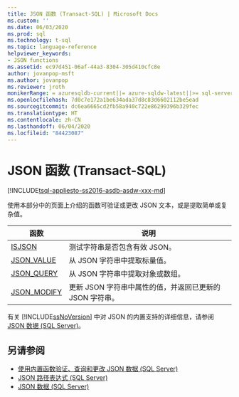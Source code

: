 ```yaml
---
title: JSON 函数 (Transact-SQL) | Microsoft Docs
ms.custom: ''
ms.date: 06/03/2020
ms.prod: sql
ms.technology: t-sql
ms.topic: language-reference
helpviewer_keywords:
- JSON functions
ms.assetid: ec97d451-06af-44a3-8304-305d410cfc8e
author: jovanpop-msft
ms.author: jovanpop
ms.reviewer: jroth
monikerRange: = azuresqldb-current||= azure-sqldw-latest||>= sql-server-2016||>= sql-server-linux-2017||= sqlallproducts-allversions
ms.openlocfilehash: 7d0c7e172a1be634ada37d8c83d6602112be5ead
ms.sourcegitcommit: dc6ea6665cd2fb58a940c722e86299396b329fec
ms.translationtype: HT
ms.contentlocale: zh-CN
ms.lasthandoff: 06/04/2020
ms.locfileid: "84423087"
---
```

# <a name="json-functions-transact-sql"></a>JSON 函数 (Transact-SQL)

[!INCLUDE[tsql-appliesto-ss2016-asdb-asdw-xxx-md](../../includes/tsql-appliesto-ss2016-asdb-asdw-xxx-md.md)]

使用本部分中的页面上介绍的函数可验证或更改 JSON 文本，或是提取简单或复杂值。  
  
|函数|说明|  
|--------------|-----------------|  
|[ISJSON](../../t-sql/functions/isjson-transact-sql.md)|测试字符串是否包含有效 JSON。|  
|[JSON_VALUE](../../t-sql/functions/json-value-transact-sql.md)|从 JSON 字符串中提取标量值。|  
|[JSON_QUERY](../../t-sql/functions/json-query-transact-sql.md)|从 JSON 字符串中提取对象或数组。|  
|[JSON_MODIFY](../../t-sql/functions/json-modify-transact-sql.md)|更新 JSON 字符串中属性的值，并返回已更新的 JSON 字符串。|

 有关 [!INCLUDE[ssNoVersion](../../includes/ssnoversion-md.md)] 中对 JSON 的内置支持的详细信息，请参阅 [JSON 数据 (SQL Server)](../../relational-databases/json/json-data-sql-server.md)。  

## <a name="see-also"></a>另请参阅

 - [使用内置函数验证、查询和更改 JSON 数据 (SQL Server)](../../relational-databases/json/validate-query-and-change-json-data-with-built-in-functions-sql-server.md)
 - [JSON 路径表达式 (SQL Server)](../../relational-databases/json/json-path-expressions-sql-server.md)
 - [JSON 数据 (SQL Server)](../../relational-databases/json/json-data-sql-server.md)  
